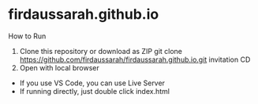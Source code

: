 # firdaussarah.github.io

How to Run
1. Clone this repository or download as ZIP
git clone https://github.com/firdaussarah/firdaussarah.github.io.git
invitation CD
2. Open with local browser
- If you use VS Code, you can use Live Server
- If running directly, just double click index.html